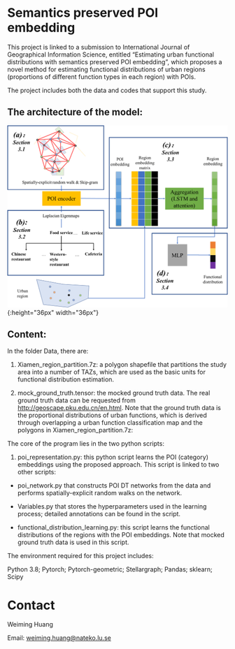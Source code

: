 # Semantics preserved POI embedding

This project is linked to a submission to International Journal of Geographical Information Science, entitled “Estimating urban functional distributions with semantics preserved POI embedding”, which proposes a novel method for estimating functional distributions of urban regions (proportions of different function types in each region) with POIs.

The project includes both the data and codes that support this study.
## The architecture of the model:
![architecture](./Figures/Figure1.png){:height="36px" width="36px"}
## Content:
In the folder Data, there are:

1) Xiamen_region_partition.7z: a polygon shapefile that partitions the study area into a number of TAZs, which are used as the basic units for functional distribution estimation.





2) mock_ground_truth.tensor: the mocked ground truth data. The real ground truth data can be requested from http://geoscape.pku.edu.cn/en.html. Note that the ground truth data is the proportional distributions of urban functions, which is derived through overlapping a urban function classification map and the polygons in Xiamen_region_partition.7z:

The core of the program lies in the two python scripts:

1) poi_representation.py: this python script learns the POI (category) embeddings using the proposed approach. This script is linked to two other scripts:

  - poi_network.py that constructs POI DT networks from the data and performs spatially-explicit random walks on the network.

  - Variables.py that stores the hyperparameters used in the learning process; detailed annotations can be found in the script.

  - functional_distribution_learning.py: this script learns the functional distributions of the regions with the POI embeddings. Note that mocked ground truth data is used in this script.

The environment required for this project includes:

Python 3.8; Pytorch; Pytorch-geometric; Stellargraph; Pandas; sklearn; Scipy
# Contact
Weiming Huang

Email: weiming.huang@nateko.lu.se
